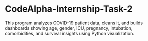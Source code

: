 # CodeAlpha-Internship-Task-2
This program analyzes COVID-19 patient data, cleans it, and builds dashboards showing age, gender, ICU, pregnancy, intubation, comorbidities, and survival insights using Python visualization.
